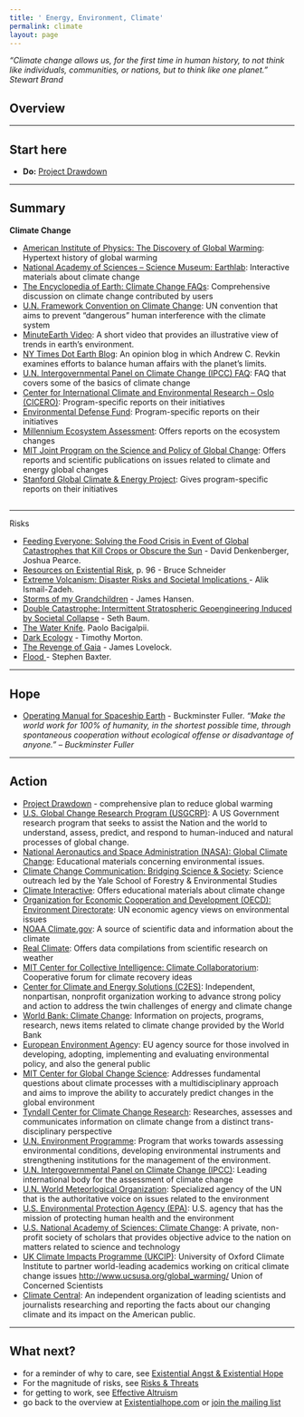 ```yaml
---
title: ' Energy, Environment, Climate'
permalink: climate
layout: page
---
```

_“Climate change allows us, for the first time in human history, to not think like individuals, communities, or nations, but to think like one planet.” Stewart Brand_

## Overview

- - -

## Start here

* **Do:** [Project Drawdown](https://www.drawdown.org/) 

- - -

## Summary

**Climate Change**

* [American Institute of Physics: The Discovery of Global Warming](http://www.aip.org/history/climate/index.htm): Hypertext history of global warming
* [National Academy of Sciences – Science Museum: Earthlab](http://www.koshland-science-museum.org/explore-the-science/earth-lab#.U3YXzCS_L9w): Interactive materials about climate change
* [The Encyclopedia of Earth: Climate Change FAQs](http://www.eoearth.org/view/article/151220/): Comprehensive discussion on climate change contributed by users
* [U.N. Framework Convention on Climate Change](http://unfccc.int/essential_background/convention/items/6036.php): UN convention that aims to prevent “dangerous” human interference with the climate system
* [MinuteEarth Video](https://www.youtube.com/watch?v=ikGLNs3nYlc): A short video that provides an illustrative view of trends in earth’s environment.
* [NY Times Dot Earth Blog](http://dotearth.blogs.nytimes.com/): An opinion blog in which Andrew C. Revkin examines efforts to balance human affairs with the planet’s limits.
* [U.N. Intergovernmental Panel on Climate Change (IPCC) FAQ](http://ipcc.ch/publications_and_data/ar4/wg1/en/faqs.html): FAQ that covers some of the basics of climate change
* [Center for International Climate and Environmental Research – Oslo (CICERO)](http://www.cicero.uio.no/home/index_e.aspx): Program-specific reports on their initiatives
* [Environmental Defense Fund](http://www.edf.org/): Program-specific reports on their initiatives
* [Millennium Ecosystem Assessment](http://www.millenniumassessment.org/en/index.html): Offers reports on the ecosystem changes
* [MIT Joint Program on the Science and Policy of Global Change](http://globalchange.mit.edu/): Offers reports and scientific publications on issues related to climate and energy global changes
* [Stanford Global Climate & Energy Project](http://gcep.stanford.edu/): Gives program-specific reports on their initiatives

## 

- - -

Risks

* [Feeding Everyone: Solving the Food Crisis in Event of Global Catastrophes that Kill Crops or Obscure the Sun](http://www.sciencedirect.com/science/article/pii/S0016328714001931) - David Denkenberger, Joshua Pearce. 
* [Resources on Existential Risk](http://futureoflife.org/static/data/documents/Existential%20Risk%20Resources%20(2015-08-24).pdf?x93895), p. 96 - Bruce Schneider
* [Extreme Volcanism: Disaster Risks and Societal Implications ](http://ebooks.cambridge.org.ezproxy.cul.columbia.edu/ebook.jsf?bid=CBO9781139523905)- Alik Ismail-Zadeh. 
* [Storms of my Grandchildren](https://www.amazon.com/Storms-My-Grandchildren-Catastrophe-Humanity/dp/1608195023) - James Hansen. 
* [Double Catastrophe: Intermittent Stratospheric Geoengineering Induced by Societal Collapse](http://sethbaum.com/ac/2013_DoubleCatastrophe.pdf) - Seth Baum.
* [The Water Knife](https://www.goodreads.com/book/show/23209924-the-water-knife). Paolo Bacigalpii. 
* [Dark Ecology](https://cup.columbia.edu/book/dark-ecology/9780231177528) - Timothy Morton. 
* [The Revenge of Gaia](http://www.mccc.edu/pdf/eng102/Lovelock%20-%20state%20of%20the%20earth.pdf) - James Lovelock. 
* [Flood ](https://www.amazon.com/Flood-Stephen-Baxter-ebook/dp/B002KS3AIO)- Stephen Baxter. 

- - -

## Hope

* [Operating Manual for Spaceship Earth](https://www.amazon.de/Operating-Manual-Spaceship-Earth-Snyder/dp/3037781262) - Buckminster Fuller. _“Make the world work for 100% of humanity, in the shortest possible time, through spontaneous cooperation without ecological offense or disadvantage of anyone.” – Buckminster Fuller_

- - -

## Action

* [Project Drawdown](https://www.drawdown.org/) - comprehensive plan to reduce global warming
* [U.S. Global Change Research Program (USGCRP)](http://www.globalchange.gov/): A US Government research program that seeks to assist the Nation and the world to understand, assess, predict, and respond to human-induced and natural processes of global change.
* [National Aeronautics and Space Administration (NASA): Global Climate Change](http://climate.nasa.gov/): Educational materials concerning environmental issues.
* [Climate Change Communication: Bridging Science & Society](http://environment.yale.edu/climate-communication/): Science outreach led by the Yale School of Forestry & Environmental Studies
* [Climate Interactive](http://www.climateinteractive.org/): Offers educational materials about climate change
* [Organization for Economic Cooperation and Development (OECD): Environment Directorate](http://www.oecd.org/env/): UN economic agency views on environmental issues
* [NOAA Climate.gov](http://www.climate.gov/about): A source of scientific data and information about the climate
* [Real Climate](http://www.realclimate.org/): Offers data compilations from scientific research on weather
* [MIT Center for Collective Intelligence: Climate Collaboratorium](http://www.climatecollaboratorium.org/): Cooperative forum for climate recovery ideas
* [Center for Climate and Energy Solutions (C2ES)](http://www.c2es.org/): Independent, nonpartisan, nonprofit organization working to advance strong policy and action to address the twin challenges of energy and climate change
* [World Bank: Climate Change](http://www.worldbank.org/en/topic/climatechange): Information on projects, programs, research, news items related to climate change provided by the World Bank
* [European Environment Agenc](http://www.eea.europa.eu/)y: EU agency source for those involved in developing, adopting, implementing and evaluating environmental policy, and also the general public
* [MIT Center for Global Change Science](http://cgcs.mit.edu/): Addresses fundamental questions about climate processes with a multidisciplinary approach and aims to improve the ability to accurately predict changes in the global environment
* [Tyndall Center for Climate Change Research](http://www.tyndall.ac.uk/): Researches, assesses and communicates information on climate change from a distinct trans-disciplinary perspective
* [U.N. Environment Programme](http://www.unep.org/): Program that works towards assessing environmental conditions, developing environmental instruments and strengthening institutions for the management of the environment.
* [U.N. Intergovernmental Panel on Climate Change (IPCC)](http://www.ipcc.ch/): Leading international body for the assessment of climate change
* [U.N. World Meteorlogical Organization](http://www.wmo.int/): Specialized agency of the UN that is the authoritative voice on issues related to the environment
* [U.S. Environmental Protection Agency (EPA)](http://www.epa.gov/): U.S. agency that has the mission of protecting human health and the environment
* [U.S. National Academy of Sciences: Climate Change](http://nas-sites.org/americasclimatechoices/): A private, non-profit society of scholars that provides objective advice to the nation on matters related to science and technology
* [UK Climate Impacts Programme (UKCIP)](http://www.ukcip.org.uk/): University of Oxford Climate Institute to partner world-leading academics working on critical climate change issues http://www.ucsusa.org/global_warming/ Union of Concerned Scientists
* [Climate Central](http://www.climatecentral.org/): An independent organization of leading scientists and journalists researching and reporting the facts about our changing climate and its impact on the American public.

- - -

## What next?

* for a reminder of why to care, see [Existential Angst & Existential Hope](https://docs.google.com/document/d/1R_8EILI3OSVijlavnafaM9nYIyv977SZVJDDDfsXk6M/edit)
* For the magnitude of risks, see [Risks & Threats](https://docs.google.com/document/d/10DhORpdeoLHdygISziFIhZZxLVdwjxT_xFXcQtGDFQ4/edit#)
* for getting to work, see [Effective Altruism](https://docs.google.com/document/d/1dVmQw5eT6AeQIT9pTK3Eboebv_QwixRAruiESjCgaPI/edit#)
* go back to the overview at [Existentialhope.com](https://www.existentialhope.com/) or [join the mailing list](https://docs.google.com/forms/d/e/1FAIpQLSfn8JG1uGXDZyKIthvWs_di6kFJJvMa0Py7rky7gguTZhEz4g/viewform)
